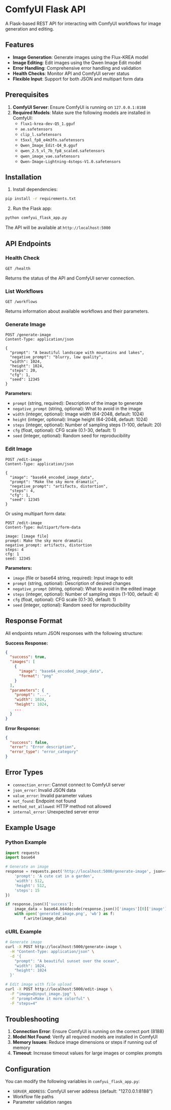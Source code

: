 # ComfyUI Flask API

A Flask-based REST API for interacting with ComfyUI workflows for image generation and editing.

## Features

- **Image Generation**: Generate images using the Flux-KREA model
- **Image Editing**: Edit images using the Qwen Image Edit model
- **Error Handling**: Comprehensive error handling and validation
- **Health Checks**: Monitor API and ComfyUI server status
- **Flexible Input**: Support for both JSON and multipart form data

## Prerequisites

1. **ComfyUI Server**: Ensure ComfyUI is running on `127.0.0.1:8188`
2. **Required Models**: Make sure the following models are installed in ComfyUI:
   - `flux1-krea-dev-Q5_1.gguf`
   - `ae.safetensors`
   - `clip_l.safetensors`
   - `t5xxl_fp8_e4m3fn.safetensors`
   - `Qwen_Image_Edit-Q4_0.gguf`
   - `qwen_2.5_vl_7b_fp8_scaled.safetensors`
   - `qwen_image_vae.safetensors`
   - `Qwen-Image-Lightning-4steps-V1.0.safetensors`

## Installation

1. Install dependencies:
```bash
pip install -r requirements.txt
```

2. Run the Flask app:
```bash
python comfyui_flask_app.py
```

The API will be available at `http://localhost:5000`

## API Endpoints

### Health Check
```http
GET /health
```

Returns the status of the API and ComfyUI server connection.

### List Workflows
```http
GET /workflows
```

Returns information about available workflows and their parameters.

### Generate Image
```http
POST /generate-image
Content-Type: application/json

{
  "prompt": "A beautiful landscape with mountains and lakes",
  "negative_prompt": "blurry, low quality",
  "width": 1024,
  "height": 1024,
  "steps": 20,
  "cfg": 1,
  "seed": 12345
}
```

**Parameters:**
- `prompt` (string, required): Description of the image to generate
- `negative_prompt` (string, optional): What to avoid in the image
- `width` (integer, optional): Image width (64-2048, default: 1024)
- `height` (integer, optional): Image height (64-2048, default: 1024)
- `steps` (integer, optional): Number of sampling steps (1-100, default: 20)
- `cfg` (float, optional): CFG scale (0.1-30, default: 1)
- `seed` (integer, optional): Random seed for reproducibility

### Edit Image
```http
POST /edit-image
Content-Type: application/json

{
  "image": "base64_encoded_image_data",
  "prompt": "Make the sky more dramatic",
  "negative_prompt": "artifacts, distortion",
  "steps": 4,
  "cfg": 1,
  "seed": 12345
}
```

Or using multipart form data:
```http
POST /edit-image
Content-Type: multipart/form-data

image: [image file]
prompt: Make the sky more dramatic
negative_prompt: artifacts, distortion
steps: 4
cfg: 1
seed: 12345
```

**Parameters:**
- `image` (file or base64 string, required): Input image to edit
- `prompt` (string, optional): Description of desired changes
- `negative_prompt` (string, optional): What to avoid in the edited image
- `steps` (integer, optional): Number of sampling steps (1-100, default: 4)
- `cfg` (float, optional): CFG scale (0.1-30, default: 1)
- `seed` (integer, optional): Random seed for reproducibility

## Response Format

All endpoints return JSON responses with the following structure:

**Success Response:**
```json
{
  "success": true,
  "images": [
    {
      "image": "base64_encoded_image_data",
      "format": "png"
    }
  ],
  "parameters": {
    "prompt": "...",
    "width": 1024,
    "height": 1024,
    ...
  }
}
```

**Error Response:**
```json
{
  "success": false,
  "error": "Error description",
  "error_type": "error_category"
}
```

## Error Types

- `connection_error`: Cannot connect to ComfyUI server
- `json_error`: Invalid JSON data
- `value_error`: Invalid parameter values
- `not_found`: Endpoint not found
- `method_not_allowed`: HTTP method not allowed
- `internal_error`: Unexpected server error

## Example Usage

### Python Example
```python
import requests
import base64

# Generate an image
response = requests.post('http://localhost:5000/generate-image', json={
    'prompt': 'A cute cat in a garden',
    'width': 512,
    'height': 512,
    'steps': 15
})

if response.json()['success']:
    image_data = base64.b64decode(response.json()['images'][0]['image'])
    with open('generated_image.png', 'wb') as f:
        f.write(image_data)
```

### cURL Example
```bash
# Generate image
curl -X POST http://localhost:5000/generate-image \
  -H "Content-Type: application/json" \
  -d '{
    "prompt": "A beautiful sunset over the ocean",
    "width": 1024,
    "height": 1024
  }'

# Edit image with file upload
curl -X POST http://localhost:5000/edit-image \
  -F "image=@input_image.jpg" \
  -F "prompt=Make it more colorful" \
  -F "steps=4"
```

## Troubleshooting

1. **Connection Error**: Ensure ComfyUI is running on the correct port (8188)
2. **Model Not Found**: Verify all required models are installed in ComfyUI
3. **Memory Issues**: Reduce image dimensions or steps if running out of memory
4. **Timeout**: Increase timeout values for large images or complex prompts

## Configuration

You can modify the following variables in `comfyui_flask_app.py`:
- `SERVER_ADDRESS`: ComfyUI server address (default: "127.0.0.1:8188")
- Workflow file paths
- Parameter validation ranges